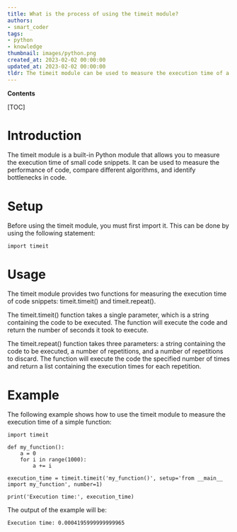 ```yaml
---
title: What is the process of using the timeit module?
authors:
- smart_coder
tags:
- python
- knowledge
thumbnail: images/python.png
created_at: 2023-02-02 00:00:00
updated_at: 2023-02-02 00:00:00
tldr: The timeit module can be used to measure the execution time of a Python statement or expression.
---
```


**Contents**

[TOC]

# Introduction
The timeit module is a built-in Python module that allows you to measure the execution time of small code snippets. It can be used to measure the performance of code, compare different algorithms, and identify bottlenecks in code.

# Setup
Before using the timeit module, you must first import it. This can be done by using the following statement:

`import timeit`

# Usage
The timeit module provides two functions for measuring the execution time of code snippets: timeit.timeit() and timeit.repeat(). 

The timeit.timeit() function takes a single parameter, which is a string containing the code to be executed. The function will execute the code and return the number of seconds it took to execute.

The timeit.repeat() function takes three parameters: a string containing the code to be executed, a number of repetitions, and a number of repetitions to discard. The function will execute the code the specified number of times and return a list containing the execution times for each repetition.

# Example
The following example shows how to use the timeit module to measure the execution time of a simple function:

```
import timeit

def my_function():
    a = 0
    for i in range(1000):
        a += i

execution_time = timeit.timeit('my_function()', setup='from __main__ import my_function', number=1)

print('Execution time:', execution_time)
```

The output of the example will be:

`Execution time: 0.0004195999999999965`
